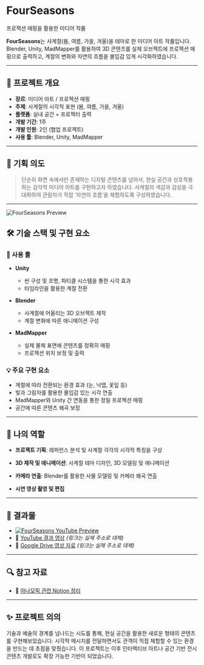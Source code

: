 #  FourSeasons 
프로젝션 매핑을 활용한 미디어 작품

**FourSeasons**는 사계절(봄, 여름, 가을, 겨울)을 테마로 한 미디어 아트 작품입니다.  
Blender, Unity, MadMapper를 활용하여 3D 콘텐츠를 실제 오브젝트에 프로젝션 매핑으로 출력하고, 계절의 변화와 자연의 흐름을 몰입감 있게 시각화하였습니다.

---

## 📌 프로젝트 개요

- **장르**: 미디어 아트 / 프로젝션 매핑
- **주제**: 사계절의 시각적 표현 (봄, 여름, 가을, 겨울)
- **플랫폼**: 실내 공간 + 프로젝터 출력
- **개발 기간**: 1주
- **개발 인원**: 2인  (협업 프로젝트)
- **사용 툴**: Blender, Unity, MadMapper

---

## 🎯 기획 의도

> 단순히 화면 속에서만 존재하는 디지털 콘텐츠를 넘어서, 현실 공간과 상호작용하는 감각적 미디어 아트를 구현하고자 하였습니다. 사계절의 색감과 감성을 극대화하여 관람자가 직접 ‘자연의 흐름’을 체험하도록 구성하였습니다.

---
![FourSeasons Preview](./images/fourseasons-preview.png)

## 🛠 기술 스택 및 구현 요소

### 🔧 사용 툴

- **Unity**  
  - 씬 구성 및 조명, 파티클 시스템을 통한 시각 효과  
  - 타임라인을 활용한 계절 전환

- **Blender**  
  - 사계절에 어울리는 3D 오브젝트 제작  
  - 계절 변화에 따른 애니메이션 구성

- **MadMapper**  
  - 실제 물체 표면에 콘텐츠를 정확히 매핑  
  - 프로젝션 위치 보정 및 출력

### 💡 주요 구현 요소

- 계절에 따라 전환되는 환경 효과 (눈, 낙엽, 꽃잎 등)
- 빛과 그림자를 활용한 몰입감 있는 시각 연출
- MadMapper와 Unity 간 연동을 통한 정밀 프로젝션 매핑
- 공간에 따른 콘텐츠 왜곡 보정

---

## 👤 나의 역할

- **프로젝트 기획**: 레퍼런스 분석 및 사계절 각각의 시각적 특징을 구상
- **3D 제작 및 애니메이션**: 사계절 테마 디자인, 3D 모델링 및 애니메이션
- **카메라 연출**: Blender를 활용한 사물 모델링 및 카메라 왜곡 연출

- **시연 영상 촬영 및 편집**

---

## 📸 결과물
- [![FourSeasons YouTube Preview](https://img.youtube.com/vi/tkhlJgrF7c8/maxresdefault.jpg)](https://youtu.be/tkhlJgrF7c8)
- 🎥 [YouTube 결과 영상](https://youtu.be/tkhlJgrF7c8) *(링크는 실제 주소로 대체)*  
- 📂 [Google Drive 영상 자료](https://drive.google.com/file/d/1XljlmIJ9RaE212VBcE6cLzGSM-I_I4Vo/view?pli=1) *(링크는 실제 주소로 대체)*

---

## 🔍 참고 자료

- 📘 [아나모픽 관련 Notion 정리](https://www.notion.so/Anamorphic-1544b04e10ea80e69f7cc01acfe38713)

---

## ✨ 프로젝트 의의

기술과 예술의 경계를 넘나드는 시도를 통해, 현실 공간을 활용한 새로운 형태의 콘텐츠를 구현해보았습니다. 시각적 메시지를 전달하면서도 관객이 직접 체험할 수 있는 환경을 만드는 데 초점을 맞췄습니다. 이 프로젝트는 이후 인터랙티브 아트나 공간 기반 전시 콘텐츠 개발로도 확장 가능한 기반이 되었습니다.
